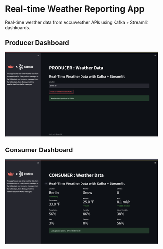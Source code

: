# Real-time Weather Reporting App
Real-time weather data from Accuweather APIs using Kafka + Streamlit dashboards.

## Producer Dashboard
<img src="images/PRODUCER.png">

## Consumer Dashboard
<img src="images/CONSUMER.png">
